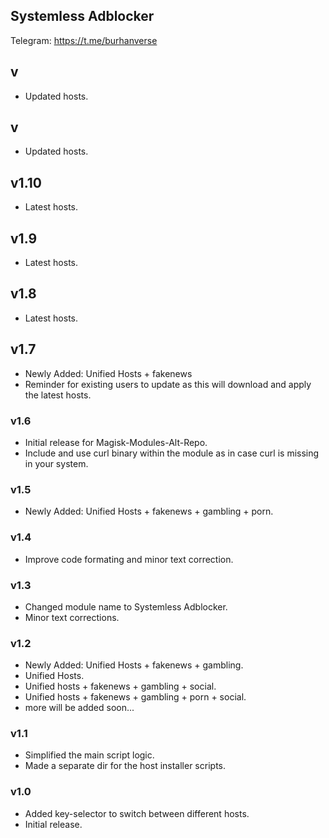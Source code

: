## Systemless Adblocker
Telegram:
https://t.me/burhanverse

## v
- Updated hosts.

## v
- Updated hosts.

## v1.10
- Latest hosts.

## v1.9
- Latest hosts.

## v1.8
- Latest hosts.

## v1.7
- Newly Added: Unified Hosts + fakenews
- Reminder for existing users to update as this will download and apply the latest hosts.

### v1.6
- Initial release for Magisk-Modules-Alt-Repo.
- Include and use curl binary within the module as in case curl is missing in your system.

### v1.5
- Newly Added: Unified Hosts + fakenews + gambling + porn.

### v1.4
- Improve code formating and minor text correction.

### v1.3
- Changed module name to Systemless Adblocker.
- Minor text corrections.

### v1.2
- Newly Added: Unified Hosts + fakenews + gambling.
- Unified Hosts.
- Unified hosts + fakenews + gambling + social.
- Unified hosts + fakenews + gambling + porn + social.
- more will be added soon...

### v1.1
- Simplified the main script logic.
- Made a separate dir for the host installer scripts.

### v1.0
- Added key-selector to switch between different hosts.
- Initial release.
